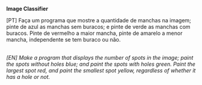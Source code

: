 **Image Classifier**

<justify>
[PT] Faça um programa que mostre a quantidade de manchas na imagem; pinte de azul as manchas sem buracos; e pinte de verde as manchas com buracos. Pinte de vermelho a maior mancha, pinte de amarelo a menor mancha, independente se tem buraco ou não.<br/> <br/>

  
_[EN] Make a program that displays the number of spots in the image; paint the spots without holes blue; and paint the spots with holes green. Paint the largest spot red, and paint the smallest spot yellow, regardless of whether it has a hole or not._
</justify>
